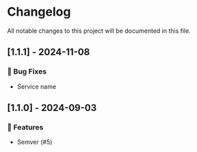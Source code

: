 # Changelog

All notable changes to this project will be documented in this file.

## [1.1.1] - 2024-11-08

### 🐛 Bug Fixes

- Service name

## [1.1.0] - 2024-09-03

### 🚀 Features

- Semver (#5)

<!-- generated by git-cliff -->
